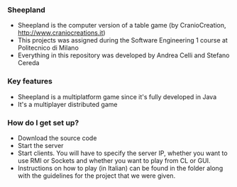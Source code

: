 ### Sheepland ###

* Sheepland is the computer version of a table game (by CranioCreation, http://www.craniocreations.it)
* This projects was assigned during the Software Engineering 1 course at Politecnico di Milano
* Everything in this repository was developed by Andrea Celli and Stefano Cereda


### Key features ###

* Sheepland is a multiplatform game since it's fully developed in Java
* It's a multiplayer distributed game

### How do I get set up? ###

* Download the source code
* Start the server
* Start clients. You will have to specify the server IP, whether you want to use RMI or Sockets and whether you want to play from CL or GUI.
* Instructions on how to play (in Italian) can be found in the folder along with the guidelines for the project that we were given. 